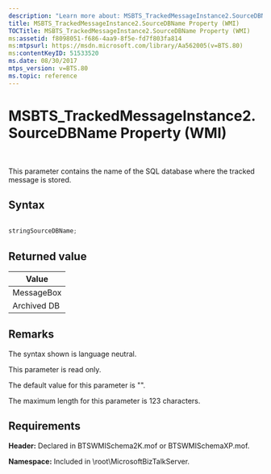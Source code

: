 ```yaml
---
description: "Learn more about: MSBTS_TrackedMessageInstance2.SourceDBName Property (WMI)"
title: MSBTS_TrackedMessageInstance2.SourceDBName Property (WMI)
TOCTitle: MSBTS_TrackedMessageInstance2.SourceDBName Property (WMI)
ms:assetid: f8098051-f686-4aa9-8f5e-fd7f803fa814
ms:mtpsurl: https://msdn.microsoft.com/library/Aa562005(v=BTS.80)
ms:contentKeyID: 51533520
ms.date: 08/30/2017
mtps_version: v=BTS.80
ms.topic: reference
---
```


# MSBTS\_TrackedMessageInstance2.SourceDBName Property (WMI)

 

This parameter contains the name of the SQL database where the tracked message is stored.

## Syntax

```C#
  
stringSourceDBName;  
```

## Returned value

<table>
<thead>
<tr class="header">
<th>Value</th>
</tr>
</thead>
<tbody>
<tr class="odd">
<td>MessageBox</td>
</tr>
<tr class="even">
<td>Archived DB</td>
</tr>
</tbody>
</table>


## Remarks

The syntax shown is language neutral.

This parameter is read only.

The default value for this parameter is "".

The maximum length for this parameter is 123 characters.

## Requirements

**Header:** Declared in BTSWMISchema2K.mof or BTSWMISchemaXP.mof.

**Namespace:** Included in \\root\\MicrosoftBizTalkServer.


